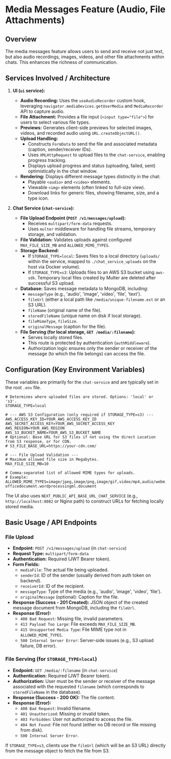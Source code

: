 # Media Messages Feature (Audio, File Attachments)

## Overview

The media messages feature allows users to send and receive not just text, but also audio recordings, images, videos, and other file attachments within chats. This enhances the richness of communication.

## Services Involved / Architecture

1.  **UI (`ui` service):**
    *   **Audio Recording:** Uses the `useAudioRecorder` custom hook, leveraging `navigator.mediaDevices.getUserMedia` and `MediaRecorder` API to capture audio.
    *   **File Attachment:** Provides a file input (`<input type="file">`) for users to select various file types.
    *   **Previews:** Generates client-side previews for selected images, videos, and recorded audio using `URL.createObjectURL()`.
    *   **Upload Handling:**
        *   Constructs `FormData` to send the file and associated metadata (caption, sender/receiver IDs).
        *   Uses `XMLHttpRequest` to upload files to the `chat-service`, enabling progress tracking.
        *   Displays upload progress and status (uploading, failed, sent) optimistically in the chat window.
    *   **Rendering:** Displays different message types distinctly in the chat:
        *   Playable `<audio>` and `<video>` elements.
        *   Viewable `<img>` elements (often linked to full-size view).
        *   Download links for generic files, showing filename, size, and a type icon.

2.  **Chat Service (`chat-service`):**
    *   **File Upload Endpoint (`POST /v1/messages/upload`):**
        *   Receives `multipart/form-data` requests.
        *   Uses `multer` middleware for handling file streams, temporary storage, and validation.
    *   **File Validation:** Validates uploads against configured `MAX_FILE_SIZE_MB` and `ALLOWED_MIME_TYPES`.
    *   **Storage Backend:**
        *   If `STORAGE_TYPE=local`: Saves files to a local directory (`uploads/` within the service, mapped to `./chat_service_uploads` on the host via Docker volume).
        *   If `STORAGE_TYPE=s3`: Uploads files to an AWS S3 bucket using `aws-sdk`. Temporary local files created by Multer are deleted after successful S3 upload.
    *   **Database:** Saves message metadata to MongoDB, including:
        *   `messageType` (e.g., 'audio', 'image', 'video', 'file', 'text').
        *   `fileUrl` (either a local path like `/media/unique-filename.ext` or an S3 URL).
        *   `fileName` (original name of the file).
        *   `storedFileName` (unique name on disk if local storage).
        *   `fileMimeType`, `fileSize`.
        *   `originalMessage` (caption for the file).
    *   **File Serving (for local storage, `GET /media/:filename`):**
        *   Serves locally stored files.
        *   This route is protected by authentication (`authMiddleware`).
        *   Authorization logic ensures only the sender or receiver of the message (to which the file belongs) can access the file.

## Configuration (Key Environment Variables)

These variables are primarily for the `chat-service` and are typically set in the root `.env` file.

```env
# Determines where uploaded files are stored. Options: 'local' or 's3'.
STORAGE_TYPE=local

# --- AWS S3 Configuration (only required if STORAGE_TYPE=s3) ---
AWS_ACCESS_KEY_ID=YOUR_AWS_ACCESS_KEY_ID
AWS_SECRET_ACCESS_KEY=YOUR_AWS_SECRET_ACCESS_KEY
AWS_REGION=YOUR_AWS_REGION
AWS_S3_BUCKET_NAME=YOUR_AWS_S3_BUCKET_NAME
# Optional: Base URL for S3 files if not using the direct Location from S3 response, or for CDN.
# S3_FILE_BASE_URL=https://your-cdn.com/

# --- File Upload Validation ---
# Maximum allowed file size in Megabytes.
MAX_FILE_SIZE_MB=10

# Comma-separated list of allowed MIME types for uploads.
# Example:
ALLOWED_MIME_TYPES=image/jpeg,image/png,image/gif,video/mp4,audio/webm,audio/mpeg,application/pdf,text/plain,application/msword,application/vnd.openxmlformats-officedocument.wordprocessingml.document
```

The UI also uses `NEXT_PUBLIC_API_BASE_URL_CHAT_SERVICE` (e.g., `http://localhost:8082` or Nginx path) to construct URLs for fetching locally stored media.

## Basic Usage / API Endpoints

### File Upload

*   **Endpoint:** `POST /v1/messages/upload` (in `chat-service`)
*   **Request Type:** `multipart/form-data`
*   **Authentication:** Required (JWT Bearer token).
*   **Form Fields:**
    *   `mediaFile`: The actual file being uploaded.
    *   `senderId`: ID of the sender (usually derived from auth token on backend).
    *   `receiverId`: ID of the recipient.
    *   `messageType`: Type of the media (e.g., 'audio', 'image', 'video', 'file').
    *   `originalMessage` (optional): Caption for the file.
*   **Response (Success - 201 Created):** JSON object of the created message document from MongoDB, including the `fileUrl`.
*   **Response (Error):**
    *   `400 Bad Request`: Missing file, invalid parameters.
    *   `413 Payload Too Large`: File exceeds `MAX_FILE_SIZE_MB`.
    *   `415 Unsupported Media Type`: File MIME type not in `ALLOWED_MIME_TYPES`.
    *   `500 Internal Server Error`: Server-side issues (e.g., S3 upload failure, DB error).

### File Serving (for `STORAGE_TYPE=local`)

*   **Endpoint:** `GET /media/:filename` (in `chat-service`)
*   **Authentication:** Required (JWT Bearer token).
*   **Authorization:** User must be the sender or receiver of the message associated with the requested `filename` (which corresponds to `storedFileName` in the database).
*   **Response (Success - 200 OK):** The file content.
*   **Response (Error):**
    *   `400 Bad Request`: Invalid filename.
    *   `401 Unauthorized`: Missing or invalid token.
    *   `403 Forbidden`: User not authorized to access the file.
    *   `404 Not Found`: File not found (either no DB record or file missing from disk).
    *   `500 Internal Server Error`.

If `STORAGE_TYPE=s3`, clients use the `fileUrl` (which will be an S3 URL) directly from the message object to fetch the file from S3.
```
